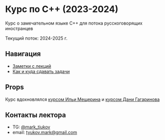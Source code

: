# Курс по С++ (2023-2024)

Курс о замечательном языке C++ для потока русскоговорящих иностранцев

Текущий поток: 2024-2025 г.

## Навигация

* [Заметки с лекций](lectures/)
* [Как и куда сдавать задачи](how_to_submit_hw.md)

## Props

Курс вдохновлялся [курсом Ильи Мещерина](https://www.youtube.com/channel/UCGlYKd-FR4g0Tp4wF6_wxig) и [курсом Дани Гагаринова](https://gitlab.com/yaishenka/cpp_course/-/tree/2022_2023)

## Контакты лектора

* TG: [@mark_tiukov](t.me/mark_tiukov)
* email: tyukov.mark@gmail.com
